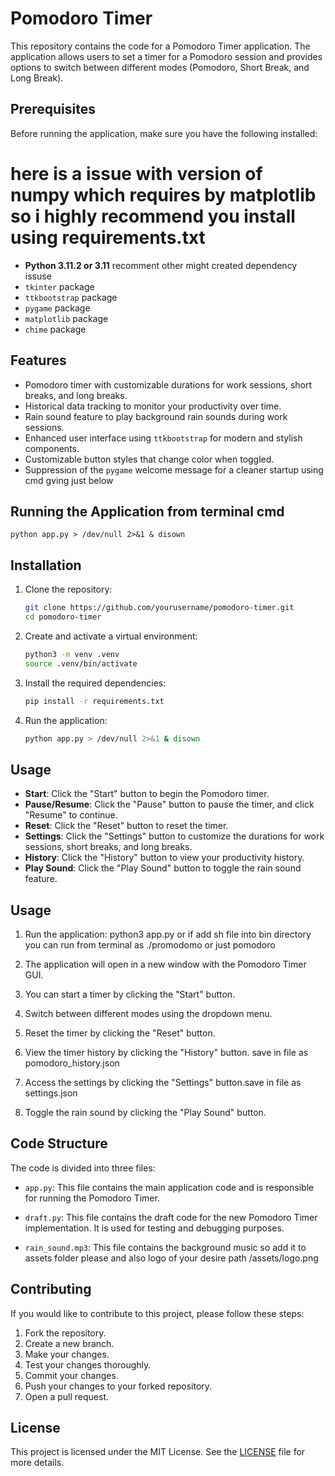 # Pomodoro Timer

This repository contains the code for a Pomodoro Timer application. The application allows users to set a timer for a Pomodoro session and provides options to switch between different modes (Pomodoro, Short Break, and Long Break).

## Prerequisites

Before running the application, make sure you have the following installed:
# here is a issue with version of numpy which requires by matplotlib so i highly recommend you install using requirements.txt
- **Python 3.11.2 or 3.11** recomment other might created dependency issuse
- `tkinter` package
- `ttkbootstrap` package
- `pygame` package 
- `matplotlib` package
- `chime` package


## Features

- Pomodoro timer with customizable durations for work sessions, short breaks, and long breaks.
- Historical data tracking to monitor your productivity over time.
- Rain sound feature to play background rain sounds during work sessions.
- Enhanced user interface using `ttkbootstrap` for modern and stylish components.
- Customizable button styles that change color when toggled.
- Suppression of the `pygame` welcome message for a cleaner startup using cmd gving just below 

## Running the Application from terminal cmd
```
python app.py > /dev/null 2>&1 & disown
```


## Installation

1. Clone the repository:
    ```sh
    git clone https://github.com/yourusername/pomodoro-timer.git
    cd pomodoro-timer
    ```

2. Create and activate a virtual environment:
    ```sh
    python3 -m venv .venv
    source .venv/bin/activate
    ```

3. Install the required dependencies:
    ```sh
    pip install -r requirements.txt
    ```

4. Run the application:
    ```sh
    python app.py > /dev/null 2>&1 & disown
    ```

## Usage

- **Start**: Click the "Start" button to begin the Pomodoro timer.
- **Pause/Resume**: Click the "Pause" button to pause the timer, and click "Resume" to continue.
- **Reset**: Click the "Reset" button to reset the timer.
- **Settings**: Click the "Settings" button to customize the durations for work sessions, short breaks, and long breaks.
- **History**: Click the "History" button to view your productivity history.
- **Play Sound**: Click the "Play Sound" button to toggle the rain sound feature.

## Usage

1. Run the application: python3 app.py or if add sh file into bin directory you can run from terminal as ./promodomo or just pomodoro
2. The application will open in a new window with the Pomodoro Timer GUI.

3. You can start a timer by clicking the "Start" button.

4. Switch between different modes using the dropdown menu.

5. Reset the timer by clicking the "Reset" button.

6. View the timer history by clicking the "History" button. save in file as pomodoro_history.json

7. Access the settings by clicking the "Settings" button.save in file as settings.json
8. Toggle the rain sound by clicking the "Play Sound" button.

## Code Structure

The code is divided into three files:

- `app.py`: This file contains the main application code and is responsible for running the Pomodoro Timer.

- `draft.py`: This file contains the draft code for the new Pomodoro Timer implementation. It is used for testing and debugging purposes.
- `rain_sound.mp3`: This file contains the background music so add it to assets folder please and also logo of your desire path /assets/logo.png

## Contributing

If you would like to contribute to this project, please follow these steps:

1. Fork the repository.
2. Create a new branch.
3. Make your changes.
4. Test your changes thoroughly.
5. Commit your changes.
6. Push your changes to your forked repository.
7. Open a pull request.

## License

This project is licensed under the MIT License. See the [LICENSE](LICENSE) file for more details.